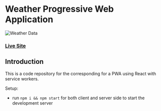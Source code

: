 # Weather Progressive Web Application
![Weather Data](https://i.imgur.com/3csowzj.png)

### [Live Site](https://melodious-kelpie-e34557.netlify.app)

## Introduction
This is a code repository for the corresponding for a PWA using React with service workers.

Setup:
- run ```npm i && npm start``` for both client and server side to start the development server
